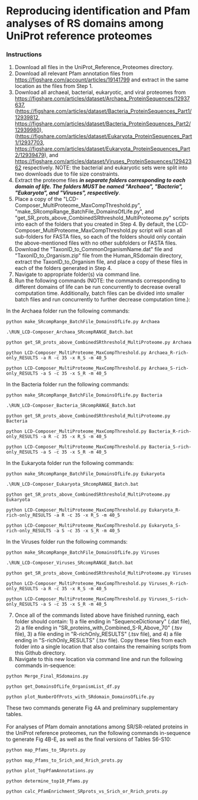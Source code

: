 # Reproducing identification and Pfam analyses of RS domains among UniProt reference proteomes

### Instructions
1. Download all files in the UniProt_Reference_Proteomes directory.
2. Download all relevant Pfam annotation files from https://figshare.com/account/articles/19141799 and extract in the same location as the files from Step 1.
3. Download all archaeal, bacterial, eukaryotic, and viral proteomes from https://figshare.com/articles/dataset/Archaea_ProteinSequences/12937637, (https://figshare.com/articles/dataset/Bacteria_ProteinSequences_Part1/12939812, https://figshare.com/articles/dataset/Bacteria_ProteinSequences_Part2/12939980), (https://figshare.com/articles/dataset/Eukaryota_ProteinSequences_Part1/12937703, https://figshare.com/articles/dataset/Eukaryota_ProteinSequences_Part2/12939479), and https://figshare.com/articles/dataset/Viruses_ProteinSequences/12942362 respectively. NOTE: the bacterial and eukaryotic sets were split into two downloads due to file size constraints.
4. Extract the proteome files *__in separate folders corresponding to each domain of life. The folders MUST be named "Archaea", "Bacteria", "Eukaryota", and "Viruses", respectively__*.
5. Place a copy of the "LCD-Composer_MultiProteome_MaxCompThreshold.py", "make_SRcompRange_BatchFile_DomainsOfLife.py", and "get_SR_prots_above_CombinedSRthreshold_MultiProteome.py" scripts into each of the folders that you created in Step 4. By default, the LCD-Composer_MultiProteome_MaxCompThreshold.py script will scan all sub-folders for FASTA files, so each of the folders should only contain the above-mentioned files with no other subfolders or FASTA files.
6. Download the "TaxonID_to_CommonOrganismName.dat" file and "TaxonID_to_Organism.zip" file from the Human_RSdomain directory, extract the TaxonID_to_Organism file, and place a copy of these files in each of the folders generated in Step 4.
7. Navigate to appropriate folder(s) via command line.
8. Run the following commands (NOTE: the commands corresponding to different domains of life can be run concurrently to decrease overall computation time. Additionally, batch files can be divided into smaller batch files and run concurrently to further decrease computation time.):

In the Archaea folder run the following commands:
```    
python make_SRcompRange_BatchFile_DomainsOfLife.py Archaea
```

```    
.\RUN_LCD-Composer_Archaea_SRcompRANGE_Batch.bat
```

```    
python get_SR_prots_above_CombinedSRthreshold_MultiProteome.py Archaea
```

```
python LCD-Composer_MultiProteome_MaxCompThreshold.py Archaea_R-rich-only_RESULTS -a R -c 35 -x R_S -m 40_5
```

```
python LCD-Composer_MultiProteome_MaxCompThreshold.py Archaea_S-rich-only_RESULTS -a S -c 35 -x S_R -m 40_5
```

In the Bacteria folder run the following commands:
```    
python make_SRcompRange_BatchFile_DomainsOfLife.py Bacteria
```

```    
.\RUN_LCD-Composer_Bacteria_SRcompRANGE_Batch.bat
```

```    
python get_SR_prots_above_CombinedSRthreshold_MultiProteome.py Bacteria
```

```
python LCD-Composer_MultiProteome_MaxCompThreshold.py Bacteria_R-rich-only_RESULTS -a R -c 35 -x R_S -m 40_5
```

```
python LCD-Composer_MultiProteome_MaxCompThreshold.py Bacteria_S-rich-only_RESULTS -a S -c 35 -x S_R -m 40_5
```

In the Eukaryota folder run the following commands:
```    
python make_SRcompRange_BatchFile_DomainsOfLife.py Eukaryota
```

```    
.\RUN_LCD-Composer_Eukaryota_SRcompRANGE_Batch.bat
```

```    
python get_SR_prots_above_CombinedSRthreshold_MultiProteome.py Eukaryota
```

```
python LCD-Composer_MultiProteome_MaxCompThreshold.py Eukaryota_R-rich-only_RESULTS -a R -c 35 -x R_S -m 40_5
```

```
python LCD-Composer_MultiProteome_MaxCompThreshold.py Eukaryota_S-rich-only_RESULTS -a S -c 35 -x S_R -m 40_5
```

In the Viruses folder run the following commands:
```    
python make_SRcompRange_BatchFile_DomainsOfLife.py Viruses
```

```    
.\RUN_LCD-Composer_Viruses_SRcompRANGE_Batch.bat
```

```    
python get_SR_prots_above_CombinedSRthreshold_MultiProteome.py Viruses
```

```
python LCD-Composer_MultiProteome_MaxCompThreshold.py Viruses_R-rich-only_RESULTS -a R -c 35 -x R_S -m 40_5
```

```
python LCD-Composer_MultiProteome_MaxCompThreshold.py Viruses_S-rich-only_RESULTS -a S -c 35 -x S_R -m 40_5
```

7. Once all of the commands listed above have finished running, each folder should contain: 1) a file ending in "SequenceDictionary" (.dat file), 2) a file ending in "SR_proteins_with_Combined_S-R_Above_70" (.tsv file), 3) a file ending in "R-richOnly_RESULTS" (.tsv file), and 4) a file ending in "S-richOnly_RESULTS" (.tsv file). Copy these files from each folder into a single location that also contains the remaining scripts from this Github directory.
8. Navigate to this new location via command line and run the following commands in-sequence:

```    
python Merge_Final_RSdomains.py
```

```    
python get_DomainsOfLife_OrganismList_df.py
```

```    
python plot_NumberOfProts_with_SRdomain_DomainsOfLife.py
```

These two commands generate Fig 4A and preliminary supplementary tables.
</br></br>
For analyses of Pfam domain annotations among SR/SR-related proteins in the UniProt reference proteomes, run the following commands in-sequence to generate Fig 4B-E, as well as the final versions of Tables S6-S10:

```    
python map_Pfams_to_SRprots.py
```

```    
python map_Pfams_to_Srich_and_Rrich_prots.py
```

```    
python plot_TopPfamAnnotations.py
```

```
python determine_top10_Pfams.py
```

```
python calc_PfamEnrichment_SRprots_vs_Srich_or_Rrich_prots.py
```

